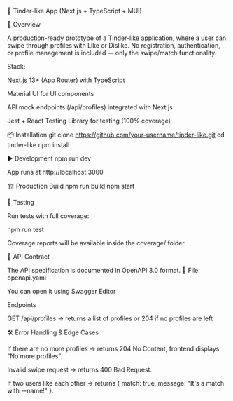 📖 Tinder-like App (Next.js + TypeScript + MUI)

🚀 Overview

A production-ready prototype of a Tinder-like application, where a user can swipe through profiles with Like or Dislike.
No registration, authentication, or profile management is included — only the swipe/match functionality.

Stack:

Next.js 13+ (App Router)
with TypeScript

Material UI
for UI components

API mock endpoints (/api/profiles) integrated with Next.js

Jest + React Testing Library
for testing (100% coverage)

📦 Installation
git clone https://github.com/your-username/tinder-like.git
cd tinder-like
npm install

▶️ Development
npm run dev

App runs at http://localhost:3000

🏗 Production Build
npm run build
npm start

🧪 Testing

Run tests with full coverage:

npm run test

Coverage reports will be available inside the coverage/ folder.

🔌 API Contract

The API specification is documented in OpenAPI 3.0 format.
📄 File: openapi.yaml

You can open it using Swagger Editor

Endpoints

GET /api/profiles → returns a list of profiles or 204 if no profiles are left

🛠 Error Handling & Edge Cases

If there are no more profiles → returns 204 No Content, frontend displays “No more profiles”.

Invalid swipe request → returns 400 Bad Request.

If two users like each other → returns { match: true, message: "It's a match with --name!" }.
